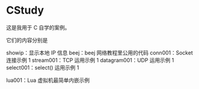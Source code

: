 CStudy
======

这是我用于 C 自学的案例。

它们的内容分别是

showip：显示本地 IP 信息
beej：beej 网络教程里公用的代码
conn001：Socket 连接示例 1
stream001：TCP 运用示例 1
datagram001：UDP 运用示例 1
select001：select() 运用示例 1

lua001：Lua 虚拟机最简单内嵌示例
